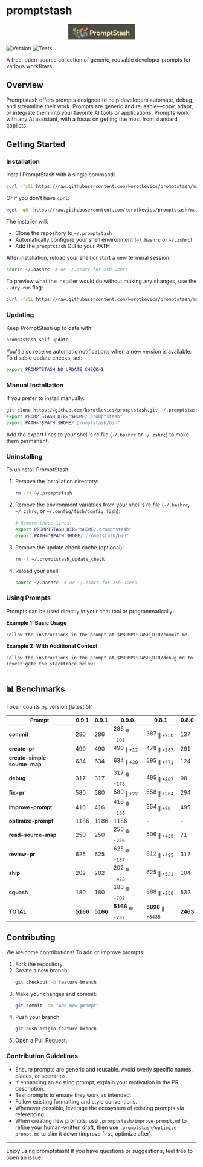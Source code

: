 # promptstash

<div style="display: flex; justify-content: center; align-items: center; width: 100%;">
  <img src="static/logo.png" alt="Promptstash Logo" style="width:35%;height:35%;object-fit:contain;" />
</div>


![Version](https://img.shields.io/github/v/release/korotkevics/promptstash)
![Tests](https://github.com/korotkevics/promptstash/actions/workflows/test.yml/badge.svg?branch=main)

A free, open-source collection of generic, reusable developer prompts for various workflows.

## Overview

Promptstash offers prompts designed to help developers automate, debug, and streamline their work. Prompts are generic and reusable—copy, adapt, or integrate them into your favorite AI tools or applications. Prompts work with any AI assistant, with a focus on getting the most from standard copilots.

## Getting Started

### Installation

Install PromptStash with a single command:

```bash
curl -fsSL https://raw.githubusercontent.com/korotkevics/promptstash/main/install.sh | bash
```

Or if you don't have `curl`:

```bash
wget -qO- https://raw.githubusercontent.com/korotkevics/promptstash/main/install.sh | bash
```

The installer will:
- Clone the repository to `~/.promptstash`
- Automatically configure your shell environment (`~/.bashrc` or `~/.zshrc`)
- Add the `promptstash` CLI to your PATH

After installation, reload your shell or start a new terminal session:

```bash
source ~/.bashrc  # or ~/.zshrc for zsh users
```

To preview what the installer would do without making any changes, use the `--dry-run` flag:

```bash
curl -fsSL https://raw.githubusercontent.com/korotkevics/promptstash/main/install.sh | bash -s -- --dry-run
```

### Updating

Keep PromptStash up to date with:

```bash
promptstash self-update
```

You'll also receive automatic notifications when a new version is available. To disable update checks, set:

```bash
export PROMPTSTASH_NO_UPDATE_CHECK=1
```

### Manual Installation

If you prefer to install manually:

```bash
git clone https://github.com/korotkevics/promptstash.git ~/.promptstash
export PROMPTSTASH_DIR="$HOME/.promptstash"
export PATH="$PATH:$HOME/.promptstash/bin"
```

Add the export lines to your shell's rc file (`~/.bashrc` or `~/.zshrc`) to make them permanent.

### Uninstalling

To uninstall PromptStash:

1. Remove the installation directory:
   ```bash
   rm -rf ~/.promptstash
   ```

2. Remove the environment variables from your shell's rc file (`~/.bashrc`, `~/.zshrc`, or `~/.config/fish/config.fish`):
   ```bash
   # Remove these lines:
   export PROMPTSTASH_DIR="$HOME/.promptstash"
   export PATH="$PATH:$HOME/.promptstash/bin"
   ```

3. Remove the update check cache (optional):
   ```bash
   rm -f ~/.promptstash_update_check
   ```

4. Reload your shell:
   ```bash
   source ~/.bashrc  # or ~/.zshrc for zsh users
   ```

### Using Prompts

Prompts can be used directly in your chat tool or programmatically:

**Example 1: Basic Usage**

```text
Follow the instructions in the prompt at $PROMPTSTASH_DIR/commit.md.
```

**Example 2: With Additional Context**

```text
Follow the instructions in the prompt at $PROMPTSTASH_DIR/debug.md to investigate the stacktrace below:
...
```

## 📊 Benchmarks

Token counts by version (latest 5):

| Prompt | **0.9.1** | **0.9.1** | **0.9.0** | **0.8.1** | **0.8.0** |
|---|---|---|---|---|---|
| **commit** | 286 | 286 | 286 <sub>🟢 -101</sub> | 387 <sub>🔴 +250</sub> | 137 |
| **create-pr** | 490 | 490 | 490 <sub>🔴 +12</sub> | 478 <sub>🔴 +187</sub> | 291 |
| **create-simple-source-map** | 634 | 634 | 634 <sub>🔴 +39</sub> | 595 <sub>🔴 +471</sub> | 124 |
| **debug** | 317 | 317 | 317 <sub>🟢 -178</sub> | 495 <sub>🔴 +397</sub> | 98 |
| **fix-pr** | 580 | 580 | 580 <sub>🔴 +22</sub> | 558 <sub>🔴 +264</sub> | 294 |
| **improve-prompt** | 416 | 416 | 416 <sub>🟢 -138</sub> | 554 <sub>🔴 +59</sub> | 495 |
| **optimize-prompt** | 1186 | 1186 | 1186 | - | - |
| **read-source-map** | 250 | 250 | 250 <sub>🟢 -256</sub> | 506 <sub>🔴 +435</sub> | 71 |
| **review-pr** | 625 | 625 | 625 <sub>🟢 -187</sub> | 812 <sub>🔴 +495</sub> | 317 |
| **ship** | 202 | 202 | 202 <sub>🟢 -423</sub> | 625 <sub>🔴 +521</sub> | 104 |
| **squash** | 180 | 180 | 180 <sub>🟢 -708</sub> | 888 <sub>🔴 +356</sub> | 532 |
| **TOTAL** | **5166** | **5166** | **5166** <sub>🟢 -732</sub> | **5898** <sub>🔴 +3435</sub> | **2463** |


## Contributing

We welcome contributions! To add or improve prompts:

1. Fork the repository.
2. Create a new branch:
   ```zsh
   git checkout -b feature-branch
   ```
3. Make your changes and commit:
   ```zsh
   git commit -am 'Add new prompt'
   ```
4. Push your branch:
   ```zsh
   git push origin feature-branch
   ```
5. Open a Pull Request.

### Contribution Guidelines

- Ensure prompts are generic and reusable. Avoid overly specific names, places, or scenarios.
- If enhancing an existing prompt, explain your motivation in the PR description.
- Test prompts to ensure they work as intended.
- Follow existing formatting and style conventions.
- Whenever possible, leverage the ecosystem of existing prompts via referencing.
- When creating new prompts: use `.promptstash/improve-prompt.md` to refine your human-written draft, then use `.promptstash/optimize-prompt.md` to slim it down (improve first, optimize after).

---

Enjoy using promptstash! If you have questions or suggestions, feel free to open an issue.
